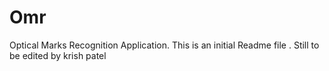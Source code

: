 # Omr
Optical Marks Recognition Application.
This is an initial Readme file . 
Still to be edited by krish patel
